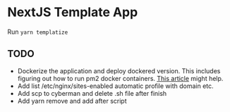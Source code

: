 # NextJS Template App

Run `yarn templatize`

## TODO

-   Dockerize the application and deploy dockered version. This includes figuring out how to run pm2 docker containers. [This article](https://pm2.keymetrics.io/docs/usage/docker-pm2-nodejs/) might help.
-   Add list /etc/nginx/sites-enabled automatic profile with domain etc.
-   Add scp to cyberman and delete .sh file after finish
-   Add yarn remove and add after script